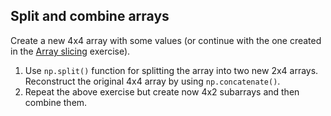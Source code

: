 ## Split and combine arrays

Create a new 4x4 array with some values (or continue with the one created in 
the [Array slicing](../array-slicing) exercise).

1. Use `np.split()` function for splitting the array into two new 2x4 arrays.
   Reconstruct the original 4x4 array by using `np.concatenate()`.
2. Repeat the above exercise but create now 4x2 subarrays and then combine
   them.
